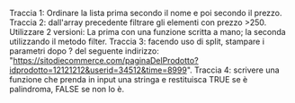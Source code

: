 Traccia 1: Ordinare la lista prima secondo il nome e poi secondo il prezzo.
Traccia 2: dall'array precedente filtrare gli elementi con prezzo >250. Utilizzare 2 versioni: La prima con una funzione scritta a mano; la seconda utilizzando il metodo filter.
Traccia 3: facendo uso di split, stampare i parametri dopo ? del seguente indirizzo: "https://sitodiecommerce.com/paginaDelProdotto?idprodotto=12121212&userid=34512&time=8999".
Traccia 4: scrivere una funzione che prenda in input una stringa e restituisca TRUE se è palindroma, FALSE se non lo è.
